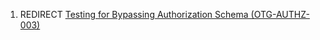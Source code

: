 1.  REDIRECT [Testing for Bypassing Authorization Schema
    (OTG-AUTHZ-003)](Testing_for_Bypassing_Authorization_Schema_\(OTG-AUTHZ-003\) "wikilink")